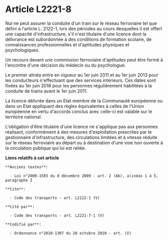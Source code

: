 # Article L2221-8

Nul ne peut assurer la conduite d'un train sur le réseau ferroviaire tel que défini à l'article L. 2122-1, lors des périodes
au cours desquelles il est offert une capacité d'infrastructure, s'il n'est titulaire d'une licence dont la délivrance est
subordonnée à des conditions de formation scolaire, de connaissances professionnelles et d'aptitudes physiques et
psychologiques. 

Un recours devant une commission ferroviaire d'aptitudes peut être formé à l'encontre d'une décision du médecin ou du
psychologue. 

Le premier alinéa entre en vigueur au 1er juin 2011 et au 1er juin 2013 pour les conducteurs n'effectuant que des services
intérieurs. Ces dates sont fixées au 1er juin 2018 pour les personnes régulièrement habilitées à la conduite de trains avant
le 1er juin 2011. 

La licence délivrée dans un Etat membre de la Communauté européenne ou dans un Etat appliquant des règles équivalentes à
celles de l'Union européenne en vertu d'accords conclus avec celle-ci est valable sur le territoire national.

L'obligation d'être titulaire d'une licence ne s'applique pas aux personnes réalisant, conformément à des mesures
d'exploitation prescrites par le gestionnaire d'infrastructure, des circulations limitées et à vitesse réduite sur le réseau
ferroviaire au départ ou à destination d'une voie non ouverte à la circulation publique qui lui est reliée.

**Liens relatifs à cet article**

	**Anciens textes**:

	  - Loi n°2009-1503 du 8 décembre 2009 - art. 2 (Ab), alinéas 1 à 5, paragraphe I

	**Cite**:

	  - Code des transports - art. L2122-1 (V)

	**Cité par**:

	  - Code des transports - art. L2221-7-1 (V)

	**Codifié par**:

	  - Ordonnance n°2010-1307 du 28 octobre 2010 - art. (V)
